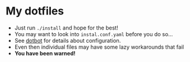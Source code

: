 # My dotfiles

* Just run `./install` and hope for the best!
* You may want to look into `instal.conf.yaml` before you do so...
* See [dotbot](https://github.com/anishathalye/dotbot) for details about configuration.
* Even then individual files may have some lazy workarounds that fail
* __You have been warned!__
